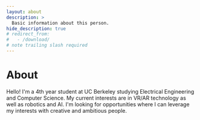 ```yaml
---
layout: about
description: >
  Basic information about this person.
hide_description: true
# redirect_from:
#   - /download/
# note trailing slash required
---
```


# About

Hello! I'm a 4th year student at UC Berkeley studying Electrical Engineering and Computer Science. My current interests are in VR/AR technology as well as robotics and AI. I'm looking for opportunities where I can leverage my interests with creative and ambitious people.